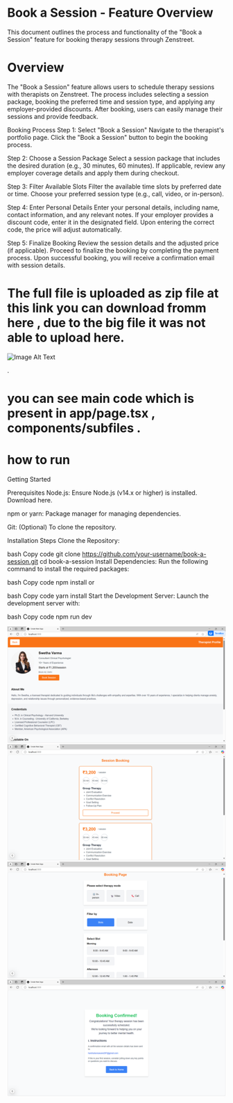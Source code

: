 # Book a Session - Feature Overview
This document outlines the process and functionality of the "Book a Session" feature for booking therapy sessions through Zenstreet.




 
 # Overview
The "Book a Session" feature allows users to schedule therapy sessions with therapists on Zenstreet. The process includes selecting a session package, booking the preferred time and session type, and applying any employer-provided discounts. After booking, users can easily manage their sessions and provide feedback.

Booking Process
Step 1: Select "Book a Session"
Navigate to the therapist's portfolio page.
Click the "Book a Session" button to begin the booking process.

Step 2: Choose a Session Package
Select a session package that includes the desired duration (e.g., 30 minutes, 60 minutes).
If applicable, review any employer coverage details and apply them during checkout.

Step 3: Filter Available Slots
Filter the available time slots by preferred date or time.
Choose your preferred session type (e.g., call, video, or in-person).

Step 4: Enter Personal Details
Enter your personal details, including name, contact information, and any relevant notes.
If your employer provides a discount code, enter it in the designated field. Upon entering the correct code, the price will adjust automatically.

Step 5: Finalize Booking
Review the session details and the adjusted price (if applicable).
Proceed to finalize the booking by completing the payment process.
Upon successful booking, you will receive a confirmation email with session details.
# The full file is uploaded as zip file at this link you can download fromm here , due to the big file it was not able to upload here.
![Image Alt Text](https://drive.google.com/file/d/15ovuwArUsfKFuZpue1hWmi73e-d6jRko/view?usp=sharing)

.
# you can see main code which is present in app/page.tsx , components/subfiles  .
# how to run 
Getting Started

Prerequisites
Node.js: Ensure Node.js (v14.x or higher) is installed. Download here.

npm or yarn: Package manager for managing dependencies.

Git: (Optional) To clone the repository.

Installation Steps
Clone the Repository:

bash
Copy code
git clone https://github.com/your-username/book-a-session.git
cd book-a-session
Install Dependencies: Run the following command to install the required packages:

bash
Copy code
npm install
or

bash
Copy code
yarn install
Start the Development Server: Launch the development server with:

bash
Copy code
npm run dev

![Alt Text](https://github.com/HARSHALSSSSS/Booking-Feature-/blob/main/Screenshot%202024-11-30%20205518.png)
![Alt Text](https://github.com/HARSHALSSSSS/Booking-Feature-/blob/main/Screenshot%202024-11-30%20205533.png)
![Alt Text](https://github.com/HARSHALSSSSS/Booking-Feature-/blob/main/Screenshot%202024-11-30%20205603.png)
![Alt Text](https://github.com/HARSHALSSSSS/Booking-Feature-/blob/main/Screenshot%202024-11-30%20205730.png)

